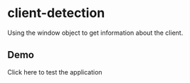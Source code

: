 # client-detection
Using the window object to get information about the client.
## Demo
Click here to test the application
